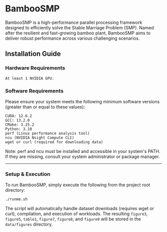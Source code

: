 # BambooSMP

BambooSMP is a high-performance parallel processing framework designed to efficiently solve the Stable Marriage Problem (SMP). Named after the resilient and fast-growing bamboo plant, BambooSMP aims to deliver robust performance across various challenging scenarios.

## Installation Guide

### Hardware Requirements

    At least 1 NVIDIA GPU.

### Software Requirements

Please ensure your system meets the following minimum software versions (greater than or equal to these values):

    CUDA: 12.6.2
    GCC: 13.2.0
    CMake: 3.25.2
    Python: 3.10
    perf (Linux performance analysis tool)
    ncu (NVIDIA Nsight Compute CLI)
    wget or curl (required for downloading data)

Note: perf and ncu must be installed and accessible in your system's PATH. If they are missing, consult your system administrator or package manager.

---

### Setup & Execution

To run BambooSMP, simply execute the following from the project root directory:

    ./runme.sh

The script will automatically handle dataset downloads (requires wget or curl), compilation, and execution of workloads. The resulting `figure3`, `figure5`, `table1`, `figure7`, `figure8`, and `figure9` will be stored in the `data/figures` directory.